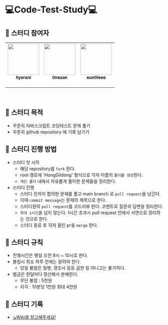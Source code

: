 # 💻Code-Test-Study💻

## 🥑 스터디 참여자

<table>
  <tr>
    <td align="center">
      <a href="https://github.com/hyerani">
        <img src="https://avatars.githubusercontent.com/u/113823957?v=4" width="100px;" alt=""/>
        <br/>
        <sub>
          <b>hyerani</b><br/>
        </sub>
      </a><br />
    </td>
    <td align="center">
      <a href="https://github.com/0nesan">
        <img src="https://avatars.githubusercontent.com/u/76930602?v=4" width="100px;" alt=""/>
        <br />
        <sub>
          <b>0nesan</b><br>
        </sub>
      </a><br/>
    </td>
    <td align="center">
      <a href="https://github.com/eun0leee">
        <img src="https://avatars.githubusercontent.com/u/90189513?v=4" width="100px;" alt=""/>
        <br />
        <sub>
          <b>eun0leee</b><br>
        </sub>
      </a><br/>
    </td>
</table><br/>

## 🥑 스터디 목적

- 꾸준히 자바스크립트 코딩테스트 문제 풀기
- 꾸준히 github repository 에 기록 남기기


## 🥑 스터디 진행 방법

- 스터디 첫 시작
  - 해당 repository를 `fork` 한다.
  - root 경로에 'HongGildong' 형식으로 각자 이름의 `폴더를 생성`한다.
  - `개인 폴더` 내에서 자유롭게 풀이한 문제들을 정리한다.
- 스터디 진행
  - 스터디 전까지 합의한 문제를 풀고 main branch 로 `pull request`을 남긴다.
  - 이때 `commit message`는 문제의 제목으로 한다.
  - 스터디원의 `pull request`를 코드리뷰 한다. 코멘트로 질문과 답변을 정리한다.
  - `최대 1시간`을 넘지 않는다. 1시간 초과시 pull request 안에서 서면으로 정리하는 것으로 한다.
  - 스터디 종료 후 각자 올린 pr을 `merge` 한다.

## 🥑 스터디 규칙

- 진행시간은 평일 오전 9시 ~ 10시로 한다.
- 불참시 최소 하루 전에는 알려야 한다.
  - 당일 불참은 질병, 경조사 등등 급한 일 아니고는 불가하다.
- 벌금은 한달마다 정산해서 분배한다.
  - 무단 불참 : 5천원
  - 지각 : 10분당 1천원 최대 4천원

## 🥑 스터디 기록

- [↘️Wiki를 참고해주세요!](https://github.com/Avocado-StudyGroup/Code-Test-Study/wiki)
